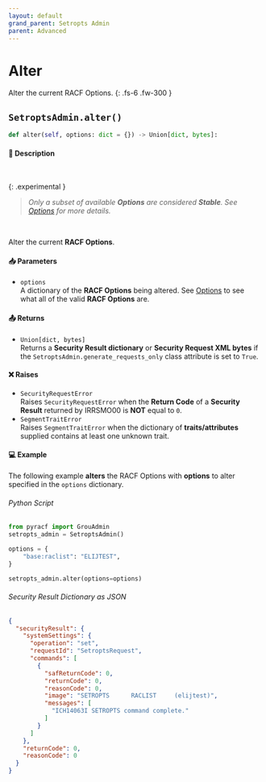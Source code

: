 ```yaml
---
layout: default
grand_parent: Setropts Admin
parent: Advanced
---
```


# Alter

Alter the current RACF Options.
{: .fs-6 .fw-300 }

## `SetroptsAdmin.alter()`

```python
def alter(self, options: dict = {}) -> Union[dict, bytes]:
```

#### 📄 Description

&nbsp;

{: .experimental }
> _Only a subset of available **Options** are considered **Stable**. See [Options](../options_operators#options) for more details._

&nbsp;

Alter the current **RACF Options**.

#### 📥 Parameters
* `options`<br>
  A dictionary of the **RACF Options** being altered. See [Options](../options_operators#options) to see what all of the valid **RACF Options** are.

#### 📤 Returns
* `Union[dict, bytes]`<br>
  Returns a **Security Result dictionary** or **Security Request XML bytes** if the `SetroptsAdmin.generate_requests_only` class attribute is set to `True`.

#### ❌ Raises
* `SecurityRequestError`<br>
  Raises `SecurityRequestError` when the **Return Code** of a **Security Result** returned by IRRSMO00 is **NOT** equal to `0`.
* `SegmentTraitError`<br>
  Raises `SegmentTraitError` when the dictionary of **traits/attributes** supplied contains at least one unknown trait.

#### 💻 Example

The following example **alters** the RACF Options with **options** to alter specified in the `options` dictionary.


###### Python Script

```python
from pyracf import GrouAdmin
setropts_admin = SetroptsAdmin()

options = {
    "base:raclist": "ELIJTEST",
}

setropts_admin.alter(options=options)
```

###### Security Result Dictionary as JSON
```json
{
  "securityResult": {
    "systemSettings": {
      "operation": "set",
      "requestId": "SetroptsRequest",
      "commands": [
        {
          "safReturnCode": 0,
          "returnCode": 0,
          "reasonCode": 0,
          "image": "SETROPTS      RACLIST     (elijtest)",
          "messages": [
            "ICH14063I SETROPTS command complete."
          ]
        }
      ]
    },
    "returnCode": 0,
    "reasonCode": 0
  }
}
```